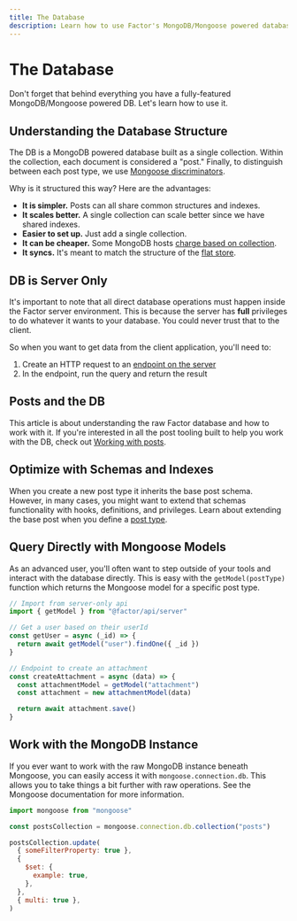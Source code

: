 ```yaml
---
title: The Database
description: Learn how to use Factor's MongoDB/Mongoose powered database.
---
```


# The Database

Don't forget that behind everything you have a fully-featured MongoDB/Mongoose powered DB. Let's learn how to use it.

## Understanding the Database Structure

The DB is a MongoDB powered database built as a single collection. Within the collection, each document is considered a "post." Finally, to distinguish between each post type, we use [Mongoose discriminators](https://mongoosejs.com/docs/discriminators.html).

Why is it structured this way? Here are the advantages:

- **It is simpler.** Posts can all share common structures and indexes.
- **It scales better.** A single collection can scale better since we have shared indexes.
- **Easier to set up.** Just add a single collection.
- **It can be cheaper.** Some MongoDB hosts [charge based on collection](https://www.azurefromthetrenches.com/azure-cosmos-db-and-its-perplexing-pricing-problems/).
- **It syncs.** It's meant to match the structure of the [flat store](./working-with-data).

## DB is Server Only

It's important to note that all direct database operations must happen inside the Factor server environment. This is because the server has **full** privileges to do whatever it wants to your database. You could never trust that to the client.

So when you want to get data from the client application, you'll need to:

1. Create an HTTP request to an [endpoint on the server](./endpoints-and-middleware)
2. In the endpoint, run the query and return the result

## Posts and the DB

This article is about understanding the raw Factor database and how to work with it. If you're interested in all the post tooling built to help you work with the DB, check out [Working with posts](./working-with-posts).

## Optimize with Schemas and Indexes

When you create a new post type it inherits the base post schema. However, in many cases, you might want to extend that schemas functionality with hooks, definitions, and privileges. Learn about extending the base post when you define a [post type](./post-types).

## Query Directly with Mongoose Models

As an advanced user, you'll often want to step outside of your tools and interact with the database directly. This is easy with the `getModel(postType)` function which returns the Mongoose model for a specific post type.

```js
// Import from server-only api
import { getModel } from "@factor/api/server"

// Get a user based on their userId
const getUser = async (_id) => {
  return await getModel("user").findOne({ _id })
}

// Endpoint to create an attachment
const createAttachment = async (data) => {
  const attachmentModel = getModel("attachment")
  const attachment = new attachmentModel(data)

  return await attachment.save()
}
```

## Work with the MongoDB Instance

If you ever want to work with the raw MongoDB instance beneath Mongoose, you can easily access it with `mongoose.connection.db`. This allows you to take things a bit further with raw operations. See the Mongoose documentation for more information.

```js
import mongoose from "mongoose"

const postsCollection = mongoose.connection.db.collection("posts")

postsCollection.update(
  { someFilterProperty: true },
  {
    $set: {
      example: true,
    },
  },
  { multi: true },
)
```
